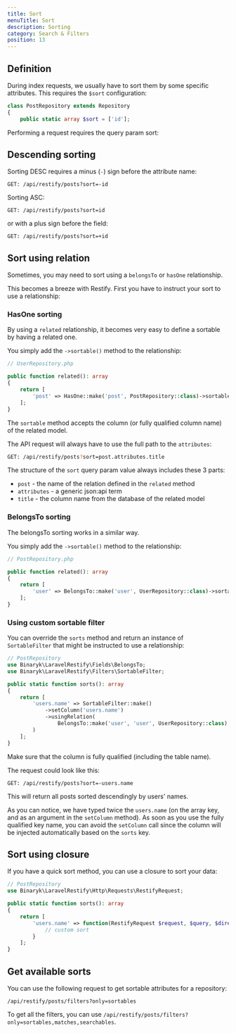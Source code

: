 ```yaml
---
title: Sort
menuTitle: Sort
description: Sorting 
category: Search & Filters
position: 13
---
```


 ## Definition

During index requests, we usually have to sort them by some specific attributes. This requires the `$sort` configuration:

```php
class PostRepository extends Repository
{
    public static array $sort = ['id'];
```

Performing a request requires the query param sort:

## Descending sorting

Sorting DESC requires a minus (`-`) sign before the attribute name:

 ```http_request
GET: /api/restify/posts?sort=-id
```

Sorting ASC:

 ```http_request
GET: /api/restify/posts?sort=id
```

or with a plus sign before the field:

 ```http_request
GET: /api/restify/posts?sort=+id
```

## Sort using relation

Sometimes, you may need to sort using a `belongsTo` or `hasOne` relationship. 

This becomes a breeze with Restify. First you have to instruct your sort to use a relationship:

### HasOne sorting
By using a `related` relationship, it becomes very easy to define a sortable by having a related one.

You simply add the `->sortable()` method to the relationship:

```php
// UserRepository.php

public function related(): array
{
    return [
        'post' => HasOne::make('post', PostRepository::class)->sortable('title'),
    ];
}
```

<alert>

The `sortable` method accepts the column (or fully qualified column name) of the related model.

</alert>


The API request will always have to use the full path to the `attributes`:

```bash
GET: /api/restify/posts?sort=post.attributes.title
```

The structure of the `sort` query param value always includes these 3 parts:

- `post` - the name of the relation defined in the `related` method
- `attributes` - a generic json:api term
- `title` - the column name from the database of the related model

### BelongsTo sorting

The belongsTo sorting works in a similar way.

You simply add the `->sortable()` method to the relationship:

```php
// PostRepository.php

public function related(): array
{
    return [
        'user' => BelongsTo::make('user', UserRepository::class)->sortable('name'),
    ];
}
```

### Using custom sortable filter

You can override the `sorts` method and return an instance of `SortableFilter` that might be instructed to use a relationship:

```php
// PostRepository
use Binaryk\LaravelRestify\Fields\BelongsTo;
use Binaryk\LaravelRestify\Filters\SortableFilter;

public static function sorts(): array
{
    return [
        'users.name' => SortableFilter::make()
            ->setColumn('users.name')
            ->usingRelation(
                BelongsTo::make('user', 'user', UserRepository::class),
        )
    ];
}
```

Make sure that the column is fully qualified (including the table name).

The request could look like this:

```http request
GET: /api/restify/posts?sort=-users.name
```

This will return all posts sorted descendingly by users' names.

<alert type="info">

As you can notice, we have typed twice the `users.name` (on the array key, and as an argument in the `setColumn` method). As soon as you use the fully qualified key name, you can avoid the `setColumn` call since the column will be injected automatically based on the `sorts` key.

</alert>

## Sort using closure

If you have a quick sort method, you can use a closure to sort your data:

```php
// PostRepository
use Binaryk\LaravelRestify\Http\Requests\RestifyRequest;

public static function sorts(): array
{
    return [
        'users.name' => function(RestifyRequest $request, $query, $direction) {
            // custom sort
        }
    ];
}
```

## Get available sorts

You can use the following request to get sortable attributes for a repository:

```http request
/api/restify/posts/filters?only=sortables
```

<alert type="info">

To get all the filters, you can use `/api/restify/posts/filters?only=sortables,matches,searchables`.
 
</alert>
